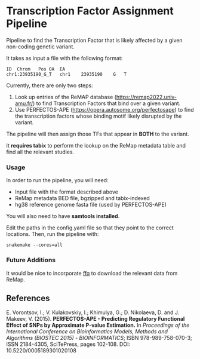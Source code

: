 # Transcription Factor Assignment Pipeline

Pipeline to find the Transcription Factor that is likely affected by a given non-coding genetic variant.

It takes as input a file with the following format:

```
ID	Chrom	Pos	OA	EA
chr1:23935190_G_T	chr1	23935190	G	T
```

Currently, there are only two steps:

1. Look up entries of the ReMAP database (https://remap2022.univ-amu.fr/) to find Transcription Factors that
bind over a given variant.
2. Use PERFECTOS-APE (https://opera.autosome.org/perfectosape) to find the transcription factors whose binding motif likely disrupted by the variant.

The pipeline will then assign those TFs that appear in **BOTH** to the variant.

It **requires tabix** to perform the lookup on the ReMap metadata table and find all the relevant studies. 

### Usage

In order to run the pipeline, you will need:
* Input file with the format described above
* ReMap metadata BED file, bgzipped and tabix-indexed
* hg38 reference genome fasta file (used by PERFECTOS-APE)

You will also need to have **samtools installed**.

Edit the paths in the config.yaml file so that they point to the correct locations. 
Then, run the pipeline with:

```
snakemake --cores=all
```

### Future Additions

It would be nice to incorporate [ffq](https://github.com/pachterlab/ffq) to download the relevant data from ReMap. 

## References

E. Vorontsov, I.; V. Kulakovskiy, I.; Khimulya, G.; D. Nikolaeva, D. and J. Makeev, V. (2015). **PERFECTOS-APE - Predicting Regulatory Functional Effect of SNPs by Approximate P-value Estimation.** In *Proceedings of the International Conference on Bioinformatics Models, Methods and Algorithms (BIOSTEC 2015) - BIOINFORMATICS*; ISBN 978-989-758-070-3; ISSN 2184-4305, SciTePress, pages 102-108. DOI: 10.5220/0005189301020108
